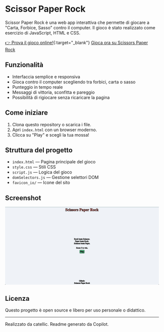 # Scissor Paper Rock

Scissor Paper Rock è una web app interattiva che permette di giocare a "Carta, Forbice, Sasso" contro il computer. Il gioco è stato realizzato come esercizio di JavaScript, HTML e CSS.

[👉 Prova il gioco online!](){:target="_blank"}
<a href="https://catellic.github.io/scissor-paper-rock/" target="_blank" rel="noopener">Gioca ora su Scissors Paper Rock</a> <!-- Si apre automaticamente in una nuova scheda -->

## Funzionalità

- Interfaccia semplice e responsiva
- Gioca contro il computer scegliendo tra forbici, carta o sasso
- Punteggio in tempo reale
- Messaggi di vittoria, sconfitta e pareggio
- Possibilità di rigiocare senza ricaricare la pagina

## Come iniziare

1. Clona questo repository o scarica i file.
2. Apri `index.html` con un browser moderno.
3. Clicca su "Play" e scegli la tua mossa!

## Struttura del progetto

- `index.html` — Pagina principale del gioco
- `style.css` — Stili CSS
- `script.js` — Logica del gioco
- `domSelectors.js` — Gestione selettori DOM
- `favicon_io/` — Icone del sito

## Screenshot

![Scissor Paper Rock Screenshot](home.png) <!-- Inserisci uno screenshot se disponibile -->

## Licenza

Questo progetto è open source e libero per uso personale o didattico.

---

Realizzato da catellic. Readme generato da Copilot.
